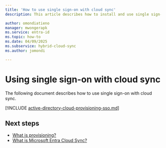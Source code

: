 ```yaml
---
title: 'How to use single sign-on with cloud sync'
description: This article describes how to install and use single sign-on with cloud sync.

author: omondiatieno
manager: mwongerapk
ms.service: entra-id
ms.topic: how-to
ms.date: 04/09/2025
ms.subservice: hybrid-cloud-sync
ms.author: jomondi

---
```


# Using single sign-on with cloud sync
The following document describes how to use single sign-on with cloud sync.

[!INCLUDE [active-directory-cloud-provisioning-sso.md](~/includes/entra-cloud-provisioning-sso.md)]





## Next steps 

- [What is provisioning?](../what-is-provisioning.md)
- [What is Microsoft Entra Cloud Sync?](what-is-cloud-sync.md)
